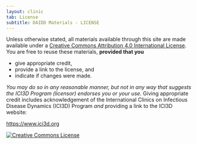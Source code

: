 ```yaml
---
layout: clinic
tab: License
subtitle: DAIDD Materials - LICENSE
---
```


Unless otherwise stated, all materials available through this site are made available under a <a rel="license" href="http://creativecommons.org/licenses/by/4.0/">Creative Commons Attribution 4.0 International License</a>. You are free to reuse these materials, **provided that you**

 - give appropriate credit,
 - provide a link to the license, and
 - indicate if changes were made.

 _You may do so in any reasonable manner, but not in any way that suggests the ICI3D Program (licensor) endorses you or your use._ Giving appropriate credit includes acknowledgement of the International Clinics on Infectious Disease Dynamics (ICI3D) Program *and* providing a link to the ICI3D website:

<a xmlns:dct="http://purl.org/dc/terms/" href="https://www.ici3d.org" rel="dct:source">https://www.ici3d.org</a>

<a rel="license" href="http://creativecommons.org/licenses/by/4.0/"><img alt="Creative Commons License" style="border-width:0" src="https://i.creativecommons.org/l/by/4.0/88x31.png" /></a><br />
